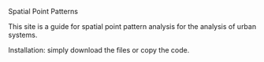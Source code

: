 Spatial Point Patterns

This site is a guide for spatial point pattern analysis for the analysis of urban systems.

Installation: simply download the files or copy the code.
